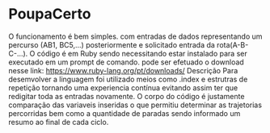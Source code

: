 # PoupaCerto
 O funcionamento é bem simples. com entradas de dados representando um percurso (AB1, BC5,...)
posteriormente e solicitado entrada da rota(A-B-C-...).
O código é em Ruby sendo necessitando estar instalado para ser executado em um prompt de comando.
pode ser efetuado o download nesse link: https://www.ruby-lang.org/pt/downloads/
Descrição
Para desemvolver a linguagem foi utilizado meios como .index e estrutras de repetição tornando uma experiencia contínua evitando assim ter que redigitar toda as entradas novamente. O corpo do código é justamente comparação das variaveis inseridas o que permitiu determinar as trajetorias percorridas bem como a quantidade de paradas sendo informado um resumo ao final de cada ciclo.
